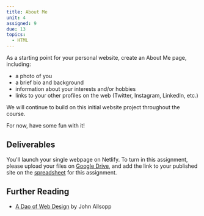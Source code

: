 ```yaml
---
title: About Me
unit: 4
assigned: 9
due: 13
topics:
  - HTML
---
```


As a starting point for your personal website, create an About Me page, including:

- a photo of you
- a brief bio and background
- information about your interests and/or hobbies
- links to your other profiles on the web (Twitter, Instagram, LinkedIn, etc.)

We will continue to build on this initial website project throughout the course.

For now, have some fun with it!


Deliverables
------------

You'll launch your single webpage on Netlify. To turn in this assignment, please upload your files on [Google Drive](https://drive.google.com/drive/folders/1k4hg-kuSr11CRtZMNHjO9FIIL6lSJv1l), and add the link to your published site on the [spreadsheet](https://docs.google.com/spreadsheets/d/1bSWGTwDnjXf8BIglmtBK0JYX1pIgT9W0KEFAM55-hy4/edit#gid=0) for this assignment.


Further Reading
---------------

- [A Dao of Web Design](https://alistapart.com/article/dao) by John Allsopp
